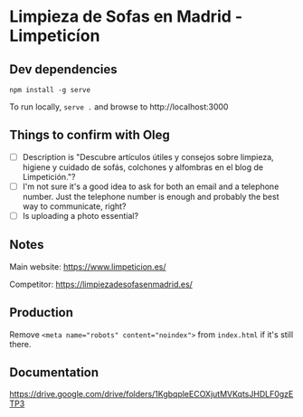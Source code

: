 # Limpieza de Sofas en Madrid - Limpeticíon

## Dev dependencies
```shell
npm install -g serve
```

To run locally, `serve .` and browse to http://localhost:3000

## Things to confirm with Oleg

- [ ] Description is "Descubre artículos útiles y consejos sobre limpieza, higiene y cuidado de sofás, colchones y alfombras en el blog de Limpetición."?
- [ ] I'm not sure it's a good idea to ask for both an email and a telephone number. Just the telephone number is enough and probably the best way to communicate, right?
- [ ] Is uploading a photo essential?

## Notes
Main website: https://www.limpeticion.es/

Competitor: https://limpiezadesofasenmadrid.es/

## Production

Remove `<meta name="robots" content="noindex">` from `index.html` if it's still there.

## Documentation

https://drive.google.com/drive/folders/1KgbqpleECOXjutMVKqtsJHDLF0gzETP3
